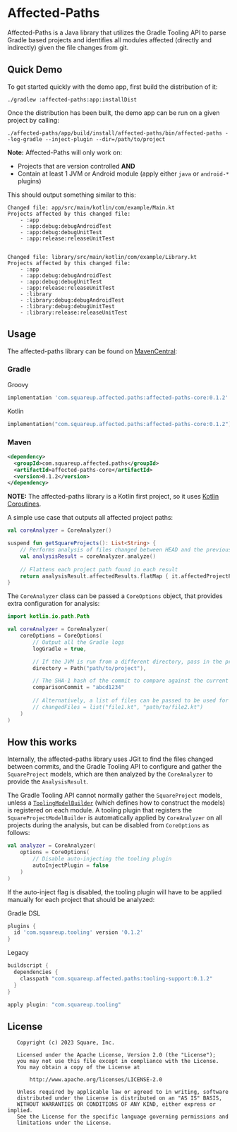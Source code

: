 # Affected-Paths

Affected-Paths is a Java library that utilizes the Gradle Tooling API to parse Gradle based projects and identifies all modules affected
(directly and indirectly) given the file changes from git.

## Quick Demo

To get started quickly with the demo app, first build the distribution of it:
```shell
./gradlew :affected-paths:app:installDist
```

Once the distribution has been built, the demo app can be run on a given project by calling:
```shell
./affected-paths/app/build/install/affected-paths/bin/affected-paths --log-gradle --inject-plugin --dir=/path/to/project
```

**Note:** Affected-Paths will only work on:
- Projects that are version controlled **AND**
- Contain at least 1 JVM or Android module (apply either `java` or `android-*` plugins)

This should output something similar to this:
```text
Changed file: app/src/main/kotlin/com/example/Main.kt
Projects affected by this changed file:
    - :app
    - :app:debug:debugAndroidTest
    - :app:debug:debugUnitTest
    - :app:release:releaseUnitTest


Changed file: library/src/main/kotlin/com/example/Library.kt
Projects affected by this changed file:
    - :app
    - :app:debug:debugAndroidTest
    - :app:debug:debugUnitTest
    - :app:release:releaseUnitTest
    - :library
    - :library:debug:debugAndroidTest
    - :library:debug:debugUnitTest
    - :library:release:releaseUnitTest

```

## Usage
The affected-paths library can be found on [MavenCentral][1]:

### Gradle
Groovy
```groovy
implementation 'com.squareup.affected.paths:affected-paths-core:0.1.2'
```

Kotlin
```kotlin
implementation("com.squareup.affected.paths:affected-paths-core:0.1.2")
```

### Maven
```xml
<dependency>
  <groupId>com.squareup.affected.paths</groupId>
  <artifactId>affected-paths-core</artifactId>
  <version>0.1.2</version>
</dependency>
```

**NOTE:** The affected-paths library is a Kotlin first project, so it uses [Kotlin Coroutines][2].

A simple use case that outputs all affected project paths:

```kotlin
val coreAnalyzer = CoreAnalyzer()

suspend fun getSquareProjects(): List<String> {
    // Performs analysis of files changed between HEAD and the previous commit
    val analysisResult = coreAnalyzer.analyze()
    
    // Flattens each project path found in each result
    return analysisResult.affectedResults.flatMap { it.affectedProjectPaths }
}
```

The `CoreAnalyzer` class can be passed a `CoreOptions` object, that provides extra configuration for analysis:

```kotlin
import kotlin.io.path.Path

val coreAnalyzer = CoreAnalyzer(
    coreOptions = CoreOptions(
        // Output all the Gradle logs
        logGradle = true,

        // If the JVM is run from a different directory, pass in the project path
        directory = Path("path/to/project"),

        // The SHA-1 hash of the commit to compare against the current HEAD
        comparisonCommit = "abcd1234"
        
        // Alternatively, a list of files can be passed to be used for analysis
        // changedFiles = list("file1.kt", "path/to/file2.kt")
    )
)
```

## How this works

Internally, the affected-paths library uses JGit to find the files changed between commits, and the Gradle Tooling API to configure and gather the `SquareProject` models, which are then analyzed by the `CoreAnalyzer` to provide the `AnalysisResult`.

The Gradle Tooling API cannot normally gather the `SquareProject` models, unless a [`ToolingModelBuilder`][3] (which defines how to construct the models) is registered on each module. A tooling plugin that registers the `SquareProjectModelBuilder` is automatically applied by `CoreAnalyzer` on all projects during the analysis, but can be disabled from `CoreOptions` as follows:

```kotlin
val analyzer = CoreAnalyzer(
    options = CoreOptions(
        // Disable auto-injecting the tooling plugin
        autoInjectPlugin = false
    )
)
```

If the auto-inject flag is disabled, the tooling plugin will have to be applied manually for each project that should be analyzed:

Gradle DSL
```groovy
plugins {
  id 'com.squareup.tooling' version '0.1.2'
}
```

Legacy
```groovy
buildscript {
  dependencies {
    classpath "com.squareup.affected.paths:tooling-support:0.1.2"
  }
}

apply plugin: "com.squareup.tooling"
```

## License
```
   Copyright (c) 2023 Square, Inc.

   Licensed under the Apache License, Version 2.0 (the "License");
   you may not use this file except in compliance with the License.
   You may obtain a copy of the License at

       http://www.apache.org/licenses/LICENSE-2.0

   Unless required by applicable law or agreed to in writing, software
   distributed under the License is distributed on an "AS IS" BASIS,
   WITHOUT WARRANTIES OR CONDITIONS OF ANY KIND, either express or implied.
   See the License for the specific language governing permissions and
   limitations under the License.
```

[1]:https://search.maven.org/artifact/com.squareup.affected.paths/affected-paths-core
[2]:https://github.com/Kotlin/kotlinx.coroutines
[3]:https://docs.gradle.org/current/javadoc/org/gradle/tooling/provider/model/ToolingModelBuilder.html